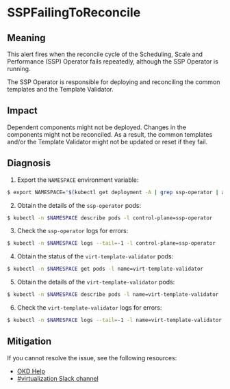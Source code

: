 # SSPFailingToReconcile
<!--apinnick, Nov 2022-->

## Meaning

This alert fires when the reconcile cycle of the Scheduling, Scale and Performance (SSP) Operator fails repeatedly, although the SSP Operator is running.

The SSP Operator is responsible for deploying and reconciling the common templates and the Template Validator.

## Impact

Dependent components might not be deployed. Changes in the components might not be reconciled. As a result, the common templates and/or the Template Validator might not be updated or reset if they fail.

## Diagnosis

1. Export the `NAMESPACE` environment variable:
```bash
$ export NAMESPACE="$(kubectl get deployment -A | grep ssp-operator | awk '{print $1}')"
```
2. Obtain the details of the `ssp-operator` pods:
```bash
$ kubectl -n $NAMESPACE describe pods -l control-plane=ssp-operator
```
3. Check the `ssp-operator` logs for errors:
```bash
$ kubectl -n $NAMESPACE logs --tail=-1 -l control-plane=ssp-operator
```
4. Obtain the status of the `virt-template-validator` pods:
```bash
$ kubectl -n $NAMESPACE get pods -l name=virt-template-validator
```
5. Obtain the details of the `virt-template-validator` pods:
```bash
$ kubectl -n $NAMESPACE describe pods -l name=virt-template-validator
```
6. Check the `virt-template-validator` logs for errors:
```bash
$ kubectl -n $NAMESPACE logs --tail=-1 -l name=virt-template-validator
```
 
## Mitigation

<!--DS: If you cannot resolve the issue, log in to the link:https://access.redhat.com[Customer Portal] and open a support case, attaching the artifacts gathered during the Diagnosis procedure.-->
<!--USstart-->
If you cannot resolve the issue, see the following resources:

- [OKD Help](https://www.okd.io/help/)
- [#virtualization Slack channel](https://kubernetes.slack.com/channels/virtualization)
<!--USend-->
